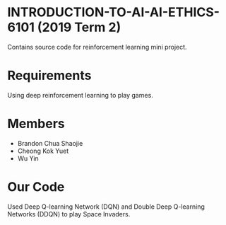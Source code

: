 # INTRODUCTION-TO-AI-AI-ETHICS-6101 (2019 Term 2)
Contains source code for reinforcement learning mini project.

# Requirements
Using deep reinforcement learning to play games.

# Members
- Brandon Chua Shaojie
- Cheong Kok Yuet
- Wu Yin

# Our Code
Used Deep Q-learning Network (DQN) and Double Deep Q-learning Networks (DDQN) to play Space Invaders.
